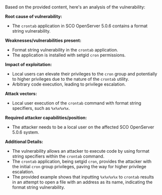 Based on the provided content, here's an analysis of the vulnerability:

**Root cause of vulnerability:**
- The `crontab` application in SCO OpenServer 5.0.6 contains a format string vulnerability.

**Weaknesses/vulnerabilities present:**
- Format string vulnerability in the `crontab` application.
- The application is installed with setgid `cron` permissions.

**Impact of exploitation:**
- Local users can elevate their privileges to the `cron` group and potentially to higher privileges due to the nature of the `crontab` utility.
- Arbitrary code execution, leading to privilege escalation.

**Attack vectors:**
- Local user execution of the `crontab` command with format string specifiers, such as `%x%x%x%x`.

**Required attacker capabilities/position:**
- The attacker needs to be a local user on the affected SCO OpenServer 5.0.6 system.

**Additional Details:**
- The vulnerability allows an attacker to execute code by using format string specifiers within the `crontab` command.
- The `crontab` application, being setgid `cron`, provides the attacker with the initial `cron` group privileges, paving the way for higher privilege escalation.
- The provided example shows that inputting `%x%x%x%x` to `crontab` results in an attempt to open a file with an address as its name, indicating the format string vulnerability.